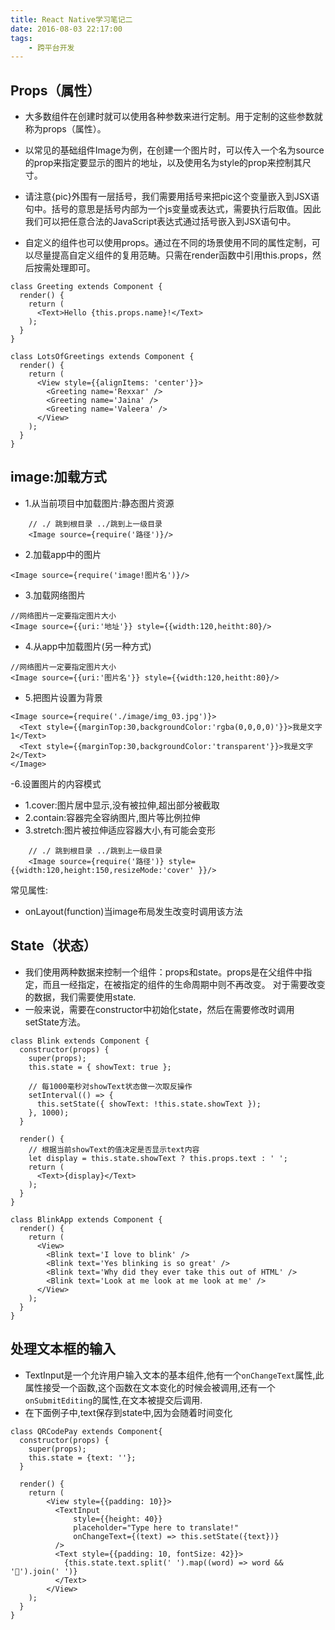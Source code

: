 ```yaml
---
title: React Native学习笔记二
date: 2016-08-03 22:17:00
tags:
    - 跨平台开发
---
```


## Props（属性）
- 大多数组件在创建时就可以使用各种参数来进行定制。用于定制的这些参数就称为props（属性）。

- 以常见的基础组件Image为例，在创建一个图片时，可以传入一个名为source的prop来指定要显示的图片的地址，以及使用名为style的prop来控制其尺寸。

- 请注意{pic}外围有一层括号，我们需要用括号来把pic这个变量嵌入到JSX语句中。括号的意思是括号内部为一个js变量或表达式，需要执行后取值。因此我们可以把任意合法的JavaScript表达式通过括号嵌入到JSX语句中。

- 自定义的组件也可以使用props。通过在不同的场景使用不同的属性定制，可以尽量提高自定义组件的复用范畴。只需在render函数中引用this.props，然后按需处理即可。

<!--more-->

```
class Greeting extends Component {
  render() {
    return (
      <Text>Hello {this.props.name}!</Text>
    );
  }
}

class LotsOfGreetings extends Component {
  render() {
    return (
      <View style={{alignItems: 'center'}}>
        <Greeting name='Rexxar' />
        <Greeting name='Jaina' />
        <Greeting name='Valeera' />
      </View>
    );
  }
}
```

## image:加载方式

- 1.从当前项目中加载图片:静态图片资源

```
    // ./ 跳到根目录 ../跳到上一级目录
    <Image source={require('路径')}/>
```

- 2.加载app中的图片

```
<Image source={require('image!图片名')}/>
```

- 3.加载网络图片

```
//网络图片一定要指定图片大小
<Image source={{uri:'地址'}} style={{width:120,heitht:80}/>
```

- 4.从app中加载图片(另一种方式)

```
//网络图片一定要指定图片大小
<Image source={{uri:'图片名'}} style={{width:120,heitht:80}/>
```

- 5.把图片设置为背景

```
<Image source={require('./image/img_03.jpg')}> 
  <Text style={{marginTop:30,backgroundColor:'rgba(0,0,0,0)'}}>我是文字1</Text>
  <Text style={{marginTop:30,backgroundColor:'transparent'}}>我是文字2</Text>
</Image>
```

-6.设置图片的内容模式
 - 1.cover:图片居中显示,没有被拉伸,超出部分被截取
 - 2.contain:容器完全容纳图片,图片等比例拉伸
 - 3.stretch:图片被拉伸适应容器大小,有可能会变形
 
```
    // ./ 跳到根目录 ../跳到上一级目录
    <Image source={require('路径')} style={{width:120,height:150,resizeMode:'cover' }}/>

```

常见属性:
- onLayout(function)当image布局发生改变时调用该方法


## State（状态）
- 我们使用两种数据来控制一个组件：props和state。props是在父组件中指定，而且一经指定，在被指定的组件的生命周期中则不再改变。 对于需要改变的数据，我们需要使用state.
- 一般来说，需要在constructor中初始化state，然后在需要修改时调用setState方法。

```
class Blink extends Component {
  constructor(props) {
    super(props);
    this.state = { showText: true };

    // 每1000毫秒对showText状态做一次取反操作
    setInterval(() => {
      this.setState({ showText: !this.state.showText });
    }, 1000);
  }

  render() {
    // 根据当前showText的值决定是否显示text内容
    let display = this.state.showText ? this.props.text : ' ';
    return (
      <Text>{display}</Text>
    );
  }
}

class BlinkApp extends Component {
  render() {
    return (
      <View>
        <Blink text='I love to blink' />
        <Blink text='Yes blinking is so great' />
        <Blink text='Why did they ever take this out of HTML' />
        <Blink text='Look at me look at me look at me' />
      </View>
    );
  }
}
```



## 处理文本框的输入

- TextInput是一个允许用户输入文本的基本组件,他有一个`onChangeText`属性,此属性接受一个函数,这个函数在文本变化的时候会被调用,还有一个`onSubmitEditing`的属性,在文本被提交后调用.
- 在下面例子中,text保存到state中,因为会随着时间变化

```liuwei
class QRCodePay extends Component{
  constructor(props) {
    super(props);
    this.state = {text: ''};
  }

  render() {
    return (
        <View style={{padding: 10}}>
          <TextInput
              style={{height: 40}}
              placeholder="Type here to translate!"
              onChangeText={(text) => this.setState({text})}
          />
          <Text style={{padding: 10, fontSize: 42}}>
            {this.state.text.split(' ').map((word) => word && '🍕').join(' ')}
          </Text>
        </View>
    );
  }
}
```



















